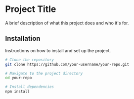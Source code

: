 # Project Title

A brief description of what this project does and who it's for.

## Installation

Instructions on how to install and set up the project.

```bash
# Clone the repository
git clone https://github.com/your-username/your-repo.git

# Navigate to the project directory
cd your-repo

# Install dependencies
npm install
